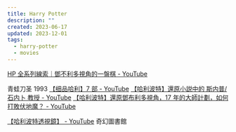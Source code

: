```yaml
---
title: Harry Potter
description: ""
created: 2023-06-17
updated: 2023-12-01
tags:
  - harry-potter
  - movies
---
```


[HP 全系列線索｜鄧不利多視角的一盤棋 - YouTube](https://www.youtube.com/watch?v=dbUDRDLkGts)

青蛙刀圣 1993
[【细品哈利】7 部 - YouTube](https://www.youtube.com/playlist?list=PLg45KLfneaCTXxacXI9WEZ_26lid_D6YU)
[【哈利波特】還原小説中的 斯内普/石内卜 教授 - YouTube](https://www.youtube.com/watch?v=OxmB3s1hNBo)
[【哈利波特】還原鄧布利多視角，17 年的大師計劃，如何打敗伏地魔？ - YouTube](https://www.youtube.com/watch?v=DZooGTxFwx4)

[【哈利波特透視鏡】 - YouTube](https://www.youtube.com/playlist?list=PL4Kt3ngY0fjkyxeWeNEZGcM5XjtljWmmR) 奇幻圖書館
